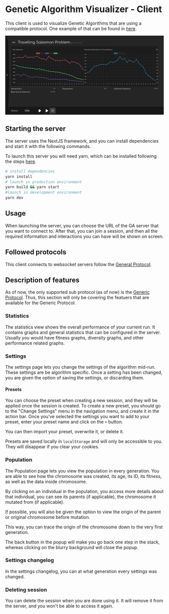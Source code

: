# Genetic Algorithm Visualizer - Client

This client is used to visualize Genetic Algorithms that are using a compatible protocol. One example of that can be found in [here](https://www.github.com/jamilettel/gav-server).

![](./screenshots/showcase.png)

## Starting the server

The server uses the NextJS framework, and you can install dependencies and start it with the following commands.

To launch this server you will need yarn, which can be installed following the steps [here](https://classic.yarnpkg.com/lang/en/docs/install/#debian-stable).

```bash
# install dependencies
yarn install
# launch in production environment
yarn build && yarn start
#launch in development environment
yarn dev
```

## Usage

When launching the server, you can choose the URL of the GA server that you want to connect to. 
After that, you can join a session, and then all the required information and interactions you can have will be shown on screen.

## Followed protocols

This client connects to websocket servers follow the [General Protocol](./Protocol/GENERAL_PROTOCOL.md).

## Description of features

As of now, the only supported sub protocol (as of now) is the [Generic Protocol](./Protocol/GENERIC_PROTOCOL.md).
Thus, this section will only be covering the featuers that are available for the Generic Protocol.

### Statistics

The statistics view shows the overall performance of your current run. It contains graphs and general statistics that can be configured in the server.
Usually you would have fitness graphs, diversity graphs, and other performance related graphs.

### Settings

The settings page lets you change the settings of the algorithm mid-run. These settings are be algorithm specific.
Once a setting has been changed, you are given the option of saving the settings, or discarding them.

#### Presets

You can choose the preset when creating a new session, and they will be applied once the session is created.
To create a new preset, you should go to the "Change Settings" menu in the navigation menu, and create it
in the action bar.
Once you've selected the settings you want to add to your preset, enter your preset name and click on the `+` button.

You can then import your preset, overwrite it, or delete it.

Presets are saved locally in `localStorage` and will only be accessible to you. They will disappear if you clear
your cookies.

### Population

The Population page lets you view the population in every generation. You are able to see how the 
chromosome was created, its age, its ID, its fitness, as well as the data inside chromosome.

By clicking on an individual in the population, you access more details about that individual,
you can see its parents (if applicable), the chromosome it mutated from (if applicable).

If possible, you will also be given the option to view the origin of the parent or original 
chromosome before mutation.

This way, you can trace the origin of the chromosome down to the very first generation.

The back button in the popup will make you go back one step in the stack,
whereas clicking on the blurry background will close the popup.

### Settings changelog

In the settings changelog, you can at what generation every settings was changed.

### Deleting session

You can delete the session when you are done using it.
It will remove it from the server, and you won't be able to access it again.
